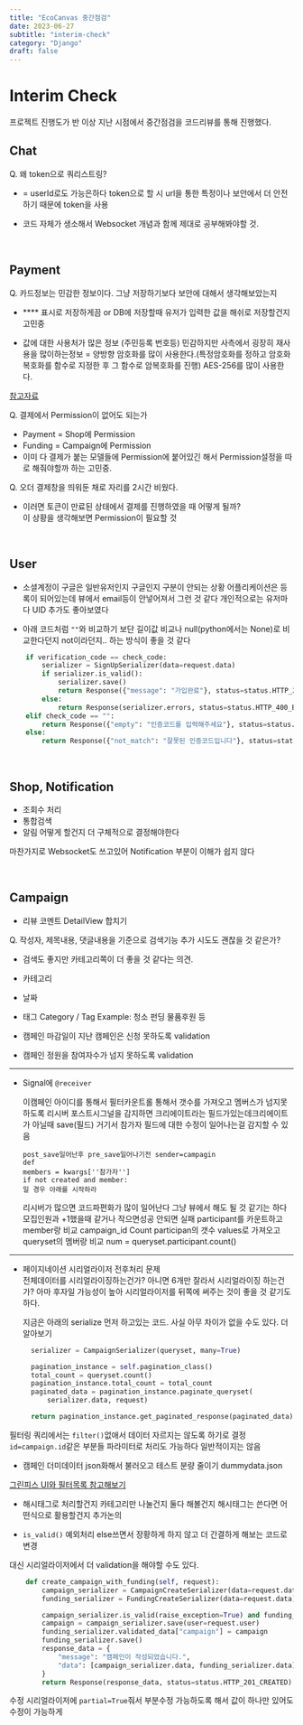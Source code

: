 ```yaml
---
title: "EcoCanvas 중간점검"
date: 2023-06-27
subtitle: "interim-check"
category: "Django"
draft: false
---
```


# Interim Check

프로젝트 진행도가 반 이상 지난 시점에서 중간점검을 코드리뷰를 통해 진행했다.

## Chat

Q. 왜 token으로 쿼리스트링?

- = userId로도 가능은하다 token으로 할 시 url을 통한 특정이나 보안에서 더 안전하기 때문에 token을 사용

- 코드 자체가 생소해서 Websocket 개념과 함께 제대로 공부해봐야할 것.

<br/>

## Payment

Q. 카드정보는 민감한 정보이다. 그냥 저장하기보다 보안에 대해서 생각해보았는지

- \*\*\*\* 표시로 저장하게끔 or DB에 저장할때 유저가 입력한 값을 해쉬로 저장할건지 고민중

- 값에 대한 사용처가 많은 정보 (주민등록 번호등) 민감하지만 사측에서 굉장히 재사용을 많이하는정보
  = 양방향 암호화를 많이 사용한다.(특정암호화를 정하고 암호화 복호화를 함수로 지정한 후 그 함수로 암복호화를 진행)
  AES-256를 많이 사용한다.

[참고자료](https://velog.io/@hwangninaa/%EC%96%91%EB%B0%A9%ED%96%A5-%EC%95%94%ED%98%B8%ED%99%94)

Q. 결제에서 Permission이 없어도 되는가

- Payment = Shop에 Permission
- Funding = Campaign에 Permission
- 이미 다 결제가 붙는 모델들에 Permission에 붙어있긴 해서 Permission설정을 따로 해줘야할까 하는 고민중.

Q. 오더 결제창을 띄워둔 채로 자리를 2시간 비웠다.

- 이러면 토큰이 만료된 상태에서 결제를 진행하였을 때 어떻게 될까?  
  이 상황을 생각해보면 Permission이 필요할 것

<br/>

## User

- 소셜계정이 구글은 일반유저인지 구글인지 구분이 안되는 상황
  어플리케이션은 등록이 되어있는데 뷰에서 email등이 안넣어져서 그런 것 같다
  개인적으로는 유저마다 UID 추가도 좋아보였다

- 아래 코드처럼 `""`와 비교하기 보단 길이값 비교나 null(python에서는 None)로
  비교한다던지 not이라던지.. 하는 방식이 좋을 것 같다

```python
    if verification_code == check_code:
        serializer = SignUpSerializer(data=request.data)
        if serializer.is_valid():
            serializer.save()
            return Response({"message": "가입완료"}, status=status.HTTP_201_CREATED)
        else:
            return Response(serializer.errors, status=status.HTTP_400_BAD_REQUEST)
    elif check_code == "":
        return Response({"empty": "인증코드를 입력해주세요"}, status=status.HTTP_400_BAD_REQUEST)
    else:
        return Response({"not_match": "잘못된 인증코드입니다"}, status=status.HTTP_400_BAD_REQUEST)
```

<br/>

## Shop, Notification

- 조회수 처리
- 통합검색
- 알림 어떻게 할건지 더 구체적으로 결정해야한다

마찬가지로 Websocket도 쓰고있어 Notification 부분이 이해가 쉽지 않다

<br/>

## Campaign

- 리뷰 코멘트 DetailView 합치기

Q. 작성자, 제목내용, 댓글내용을 기준으로 검색기능 추가 시도도 괜찮을 것 같은가?

- 검색도 좋지만 카테고리쪽이 더 좋을 것 같다는 의견.
- 카테고리
- 날짜
- 태그
  Category / Tag Example: 청소 펀딩 물품후원 등

- 캠페인 마감일이 지난 캠페인은 신청 못하도록 validation
- 캠페인 정원을 참여자수가 넘지 못하도록 validation

<hr/>

- Signal에 `@receiver`

  이캠페인 아이디를 통해서 필터카운트롤 통해서 갯수를 가져오고 멤버스가 넘지못하도록
  리시버 포스트시그널을 감지하면 크리에이트라는 필드가있는데크리에이트가 아닐때 save(필드) 거기서 참가자 필드에 대한 수정이 일어나는걸 감지할 수 있음

  ```
  post_save일어난후 pre_save일어나기전 sender=campagin
  def
  members = kwargs[''참가자'']
  if not created and member:
  일 경우 아래를 시작하라
  ```

  리시버가 많으면 코드파편화가 많이 일어난다
  그냥 뷰에서 해도 될 것 같기는 하다
  모집인원과 +1했을때 같거나 작으면성공 안되면 실패
  participant를 카운트하고 member랑 비교
  campaign_id Count participan의 갯수 values로 가져오고
  queryset의 멤버랑 비교
  num = queryset.participant.count()

<hr/>

- 페이지네이션 시리얼라이저 전후처리 문제  
  전체데이터를 시리얼라이징하는건가? 아니면 6개만 잘라서 시리얼라이징 하는건가?
  아마 후자일 가능성이 높아 시리얼라이저를 뒤쪽에 써주는 것이 좋을 것 같기도 하다.

  지금은 아래의 serialize 먼저 하고있는 코드. 사실 아무 차이가 없을 수도 있다. 더 알아보기

  ```python
    serializer = CampaignSerializer(queryset, many=True)

    pagination_instance = self.pagination_class()
    total_count = queryset.count()
    pagination_instance.total_count = total_count
    paginated_data = pagination_instance.paginate_queryset(
        serializer.data, request)

    return pagination_instance.get_paginated_response(paginated_data)
  ```

필터링 쿼리에서는 `filter()`없애서 데이터 자르지는 않도록 하기로 결정
`id=campaign.id`같은 부분들 파라미터로 처리도 가능하다 일반적이지는 않음

- 캠페인 더미데이터 json화해서 불러오고 테스트 분량 줄이기
  dummydata.json

[그린피스 UI와 필터목록 참고해보기](https://www.greenpeace.org/korea/?s=)

- 해시태그로 처리할건지 카테고리만 나눌건지 둘다 해볼건지
  해시태그는 쓴다면 어떤식으로 활용할건지 추가논의

- `is_valid()` 예외처리 else쓰면서 장황하게 하지 않고 더 간결하게 해보는 코드로 변경

대신 시리얼라이저에서 더 validation을 해야할 수도 있다.

```python
    def create_campaign_with_funding(self, request):
        campaign_serializer = CampaignCreateSerializer(data=request.data)
        funding_serializer = FundingCreateSerializer(data=request.data)

        campaign_serializer.is_valid(raise_exception=True) and funding_serializer.is_valid(raise_exception=True)
        campaign = campaign_serializer.save(user=request.user)
        funding_serializer.validated_data["campaign"] = campaign
        funding_serializer.save()
        response_data = {
            "message": "캠페인이 작성되었습니다.",
            "data": [campaign_serializer.data, funding_serializer.data],
        }
        return Response(response_data, status=status.HTTP_201_CREATED)
```

수정 시리얼라이저에 `partial=True`줘서 부분수정 가능하도록 해서
값이 하나만 있어도 수정이 가능하게
